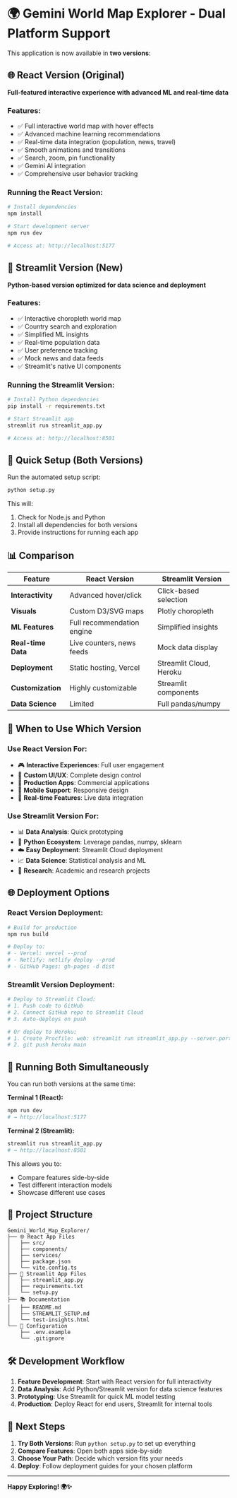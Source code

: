 # 🌍 Gemini World Map Explorer - Dual Platform Support

This application is now available in **two versions**:

## 🌐 React Version (Original)
**Full-featured interactive experience with advanced ML and real-time data**

### Features:
- ✅ Full interactive world map with hover effects
- ✅ Advanced machine learning recommendations
- ✅ Real-time data integration (population, news, travel)
- ✅ Smooth animations and transitions
- ✅ Search, zoom, pin functionality
- ✅ Gemini AI integration
- ✅ Comprehensive user behavior tracking

### Running the React Version:
```bash
# Install dependencies
npm install

# Start development server
npm run dev

# Access at: http://localhost:5177
```

## 🐍 Streamlit Version (New)
**Python-based version optimized for data science and deployment**

### Features:
- ✅ Interactive choropleth world map
- ✅ Country search and exploration
- ✅ Simplified ML insights
- ✅ Real-time population data
- ✅ User preference tracking
- ✅ Mock news and data feeds
- ✅ Streamlit's native UI components

### Running the Streamlit Version:
```bash
# Install Python dependencies
pip install -r requirements.txt

# Start Streamlit app
streamlit run streamlit_app.py

# Access at: http://localhost:8501
```

## 🚀 Quick Setup (Both Versions)

Run the automated setup script:
```bash
python setup.py
```

This will:
1. Check for Node.js and Python
2. Install all dependencies for both versions
3. Provide instructions for running each app

## 📊 Comparison

| Feature | React Version | Streamlit Version |
|---------|---------------|-------------------|
| **Interactivity** | Advanced hover/click | Click-based selection |
| **Visuals** | Custom D3/SVG maps | Plotly choropleth |
| **ML Features** | Full recommendation engine | Simplified insights |
| **Real-time Data** | Live counters, news feeds | Mock data display |
| **Deployment** | Static hosting, Vercel | Streamlit Cloud, Heroku |
| **Customization** | Highly customizable | Streamlit components |
| **Data Science** | Limited | Full pandas/numpy |

## 🎯 When to Use Which Version

### Use React Version For:
- 🎮 **Interactive Experiences**: Full user engagement
- 🎨 **Custom UI/UX**: Complete design control
- 🚀 **Production Apps**: Commercial applications
- 📱 **Mobile Support**: Responsive design
- 🔄 **Real-time Features**: Live data integration

### Use Streamlit Version For:
- 📊 **Data Analysis**: Quick prototyping
- 🐍 **Python Ecosystem**: Leverage pandas, numpy, sklearn
- ☁️ **Easy Deployment**: Streamlit Cloud deployment
- 📈 **Data Science**: Statistical analysis and ML
- 🔬 **Research**: Academic and research projects

## 🌐 Deployment Options

### React Version Deployment:
```bash
# Build for production
npm run build

# Deploy to:
# - Vercel: vercel --prod
# - Netlify: netlify deploy --prod
# - GitHub Pages: gh-pages -d dist
```

### Streamlit Version Deployment:
```bash
# Deploy to Streamlit Cloud:
# 1. Push code to GitHub
# 2. Connect GitHub repo to Streamlit Cloud
# 3. Auto-deploys on push

# Or deploy to Heroku:
# 1. Create Procfile: web: streamlit run streamlit_app.py --server.port $PORT
# 2. git push heroku main
```

## 🔄 Running Both Simultaneously

You can run both versions at the same time:

**Terminal 1 (React):**
```bash
npm run dev
# → http://localhost:5177
```

**Terminal 2 (Streamlit):**
```bash
streamlit run streamlit_app.py
# → http://localhost:8501
```

This allows you to:
- Compare features side-by-side
- Test different interaction models
- Showcase different use cases

## 📁 Project Structure

```
Gemini_World_Map_Explorer/
├── 🌐 React App Files
│   ├── src/
│   ├── components/
│   ├── services/
│   ├── package.json
│   └── vite.config.ts
├── 🐍 Streamlit App Files
│   ├── streamlit_app.py
│   ├── requirements.txt
│   └── setup.py
├── 📚 Documentation
│   ├── README.md
│   ├── STREAMLIT_SETUP.md
│   └── test-insights.html
└── 🔧 Configuration
    ├── .env.example
    └── .gitignore
```

## 🛠️ Development Workflow

1. **Feature Development**: Start with React version for full interactivity
2. **Data Analysis**: Add Python/Streamlit version for data science features
3. **Prototyping**: Use Streamlit for quick ML model testing
4. **Production**: Deploy React for end users, Streamlit for internal tools

## 🎉 Next Steps

1. **Try Both Versions**: Run `python setup.py` to set up everything
2. **Compare Features**: Open both apps side-by-side
3. **Choose Your Path**: Decide which version fits your needs
4. **Deploy**: Follow deployment guides for your chosen platform

---

**Happy Exploring! 🌍✨**
